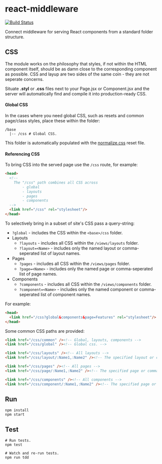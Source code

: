 # react-middleware
[![Build Status](https://travis-ci.org/philcockfield/react-middleware.svg?branch=master)](https://travis-ci.org/philcockfield/react-middleware)

Connect middleware for serving React components from a standard folder structure.



## CSS
The module works on the philosophy that styles, if not within the HTML component itself, should be as damn close to the corresponding component as possible.  CSS and layup are two sides of the same coin - they are not seperate concerns.

Situate **.styl** or **.css** files next to your Page.jsx or Component.jsx and the server will automatically find and compile it into production-ready CSS.

#### Global CSS
In the cases where you need global CSS, such as resets and common page/class styles, place these within the folder:

    /base
      |-- /css # Global CSS.

This folder is automatically populated with the [normalize.css](https://necolas.github.io/normalize.css/) reset file.

#### Referencing CSS
To bring CSS into the served page use the `/css` route, for example:

```html
<head>
  <!--
    The "/css" path combines all CSS across
        - global
        - layouts
        - pages
        - components
  -->
  <link href="/css" rel="stylesheet"/>
</head>
```    

To selectively bring in a subset of site's CSS pass a query-string:

- `?global` - includes the CSS within the `<base>/css` folder.
- Layouts
    - `?layouts` - includes all CSS within the `/views/layouts` folder.
    - `?layout=<Name>` - includes only the named layout or comma-seperated list of layout names.
- Pages
    - `?pages` - includes all CSS within the `/views/pages` folder.
    - `?page=<Name>` - includes only the named page or comma-seperated list of page names.
- Components
    - `?components` - includes all CSS within the `/views/components` folder.
    - `?component=<Name>` - includes only the named component or comma-seperated list of component names.


For example:
```html
<head>
  <link href="/css?global&components&page=Features" rel="stylesheet"/>
</head>
```    

Some common CSS paths are provided:

```html
<link href="/css/common" /><!-- Global, layouts, components -->
<link href="/css/global" /><!-- Global css. -->

<link href="/css/layouts" /><!-- All layouts -->
<link href="/css/layout/:Name1,:Name2" /><!-- The specified layout or comma-seperated list of layouts -->

<link href="/css/pages" /><!-- All pages -->
<link href="/css/page/:Name1,:Name2" /><!-- The specified page or comma-seperated list of pages -->

<link href="/css/components" /><!-- All components -->
<link href="/css/component/:Name1,:Name2" /><!-- The specified page or comma-seperated list of pages -->
```




## Run
    npm install
    npm start


## Test
    # Run tests.
    npm test

    # Watch and re-run tests.
    npm run tdd
